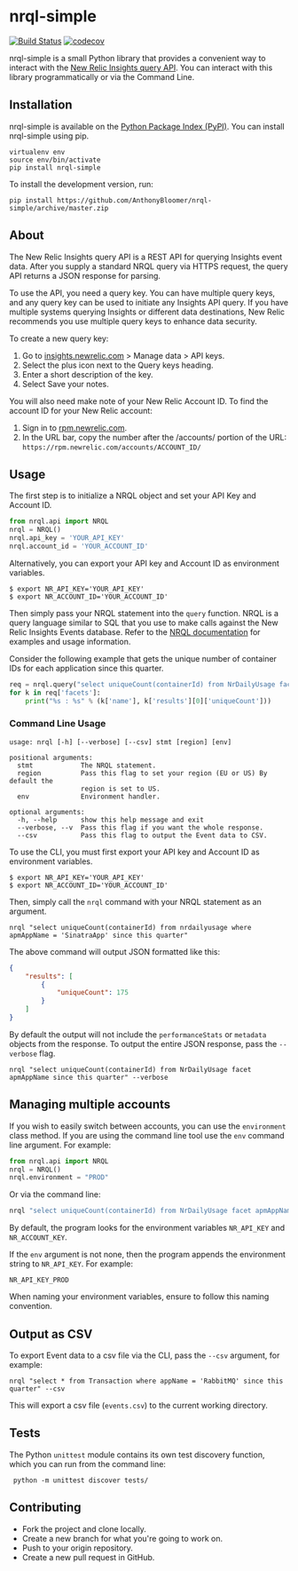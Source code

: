 # nrql-simple

[![Build Status](https://travis-ci.org/AnthonyBloomer/nrql-simple.svg?branch=master)](https://travis-ci.org/AnthonyBloomer/nrql-simple)
[![codecov](https://codecov.io/gh/AnthonyBloomer/nrql-simple/branch/master/graph/badge.svg)](https://codecov.io/gh/AnthonyBloomer/nrql-simple)

nrql-simple is a small Python library that provides a convenient way to interact with the [New Relic Insights query API](https://docs.newrelic.com/docs/insights/insights-api/get-data/query-insights-event-data-api). You can interact with this library programmatically or via the Command Line.

## Installation


nrql-simple is available on the [Python Package Index (PyPI)](https://pypi.org/project/nrql-simple/). You can install nrql-simple using pip.

```
virtualenv env
source env/bin/activate
pip install nrql-simple
```

To install the development version, run:

```
pip install https://github.com/AnthonyBloomer/nrql-simple/archive/master.zip
```

## About

The New Relic Insights query API is a REST API for querying Insights event data. After you supply a standard NRQL query via HTTPS request, the query API returns a JSON response for parsing.

To use the API, you need a query key. You can have multiple query keys, and any query key can be used to initiate any Insights API query. If you have multiple systems querying Insights or different data destinations, New Relic recommends you use multiple query keys to enhance data security.

To create a new query key:

1. Go to [insights.newrelic.com](https://insights.newrelic.com) > Manage data > API keys.
2. Select the plus icon next to the Query keys heading.
3. Enter a short description of the key.
4. Select Save your notes.

You will also need make note of your New Relic Account ID. To find the account ID for your New Relic account:

1. Sign in to [rpm.newrelic.com](https://rpm.newrelic.com).
2. In the URL bar, copy the number after the /accounts/ portion of the URL: `https://rpm.newrelic.com/accounts/ACCOUNT_ID/`

## Usage

The first step is to initialize a NRQL object and set your API Key and Account ID.

``` python
from nrql.api import NRQL
nrql = NRQL()
nrql.api_key = 'YOUR_API_KEY'
nrql.account_id = 'YOUR_ACCOUNT_ID'
```

Alternatively, you can export your API key and Account ID as environment variables.

```
$ export NR_API_KEY='YOUR_API_KEY'
$ export NR_ACCOUNT_ID='YOUR_ACCOUNT_ID'
```

Then simply pass your NRQL statement into the `query` function. NRQL is a query language similar to SQL that you use to make calls against the New Relic Insights Events database. Refer to the [NRQL documentation](https://docs.newrelic.com/docs/insights/nrql-new-relic-query-language/nrql-resources/nrql-syntax-components-functions) for examples and usage information.

Consider the following example that gets the unique number of container IDs for each application since this quarter.

``` python
req = nrql.query("select uniqueCount(containerId) from NrDailyUsage facet apmAppName since this quarter")
for k in req['facets']:
    print("%s : %s" % (k['name'], k['results'][0]['uniqueCount']))
```

### Command Line Usage

```
usage: nrql [-h] [--verbose] [--csv] stmt [region] [env]

positional arguments:
  stmt            The NRQL statement.
  region          Pass this flag to set your region (EU or US) By default the
                  region is set to US.
  env             Environment handler.

optional arguments:
  -h, --help      show this help message and exit
  --verbose, --v  Pass this flag if you want the whole response.
  --csv           Pass this flag to output the Event data to CSV.
```

To use the CLI, you must first export your API key and Account ID as environment variables. 


```
$ export NR_API_KEY='YOUR_API_KEY'
$ export NR_ACCOUNT_ID='YOUR_ACCOUNT_ID'
```


Then, simply call the `nrql` command with your NRQL statement as an argument.

```
nrql "select uniqueCount(containerId) from nrdailyusage where apmAppName = 'SinatraApp' since this quarter"
```

The above command will output JSON formatted like this:

``` json
{
    "results": [
        {
            "uniqueCount": 175
        }
    ]
}
```

By default the output will not include the `performanceStats` or `metadata` objects from the response. 
To output the entire JSON response, pass the `--verbose` flag.

```
nrql "select uniqueCount(containerId) from NrDailyUsage facet apmAppName since this quarter" --verbose
```

## Managing multiple accounts

If you wish to easily switch between accounts, you can use the `environment` class method.
If you are using the command line tool use the `env` command line argument. For example:

```python
from nrql.api import NRQL
nrql = NRQL()
nrql.environment = "PROD"
```

Or via the command line:

``` bash
nrql "select uniqueCount(containerId) from NrDailyUsage facet apmAppName since this quarter" env='PROD'
```

By default, the program looks for the environment variables `NR_API_KEY` and `NR_ACCOUNT_KEY`. 

If the `env` argument is not none, then the program appends the environment string to `NR_API_KEY`. For example:

```
NR_API_KEY_PROD
```

When naming your environment variables, ensure to follow this naming convention.

## Output as CSV

To export Event data to a csv file via the CLI, pass the `--csv` argument, for example:

```
nrql "select * from Transaction where appName = 'RabbitMQ' since this quarter" --csv 
```

This will export a csv file (`events.csv`) to the current working directory.

## Tests

The Python `unittest` module contains its own test discovery function, which you can run from the command line:

```
 python -m unittest discover tests/
```


## Contributing

- Fork the project and clone locally.
- Create a new branch for what you're going to work on.
- Push to your origin repository.
- Create a new pull request in GitHub.

